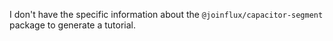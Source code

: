 I don't have the specific information about the `@joinflux/capacitor-segment` package to generate a tutorial. 